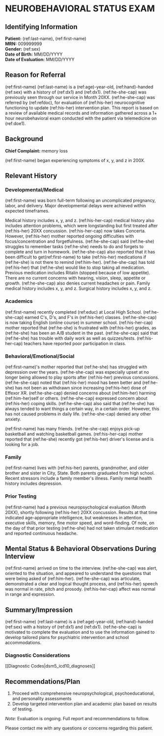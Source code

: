 # NEUROBEHAVIORAL STATUS EXAM

## Identifying Information

**Patient:** (ref:last-name), (ref:first-name)\
**MRN:** 009999999\
**Gender:** (ref:sex)\
**Date of Birth:** MM/DD/YYYY\
**Date of Evaluation:** MM/DD/YYYY

## Reason for Referral

(ref:first-name) (ref:last-name) is a (ref:age)-year-old, (ref:hand)-handed (ref:sex) with a history of (ref:dx1) and (ref:dx1).
(ref:he-she-cap) was previously seen through our service in Month 20XX.
(ref:he-she-cap) was referred by (ref:refdoc), for evaluation of (ref:his-her) neurocognitive functioning to update (ref:his-her) intervention plan.
This report is based on a review of available medical records and information gathered across a 1+ hour neurobehavioral exam conducted with the patient via telemedicine on (ref:doe1).

## Background

**Chief Complaint:** memory loss

(ref:first-name) began experiencing symptoms of x, y, and z in 200X.

## Relevant History

### Developmental/Medical

(ref:first-name) was born full-term following an uncomplicated pregnancy, labor, and delivery.
Major developmental delays were achieved within expected timeframes.

Medical history includes x, y, and z.
(ref:his-her-cap) medical history also includes attention problems, which were longstanding but first treated after (ref:his-her) 20XX concussion.
(ref:his-her-cap) now takes Concerta.
However, (ref:his-her) mother reported ongoing difficulties with focus/concentration and forgetfulness.
(ref:he-she-cap) said (ref:he-she) struggles to remember tasks (ref:he-she) needs to do and forgets to complete and turn in homework.
(ref:he-she-cap) also reported that it has been difficult to get(ref:first-name) to take (ref:his-her) medications if (ref:he-she) is not there to remind (ref:him-her).
(ref:he-she-cap) has told (ref:his-her) that (ref:he-she) would like to stop taking all medication.
Previous medication includes Ritalin (stopped because of low appetite).
There are no current concerns with hearing, vision, sleep, appetite or growth.
(ref:he-she-cap) also denies current headaches or pain.
Family medical history includes x, y, and z. Surgical history includes x, y, and z.

### Academics

(ref:first-name) recently completed (ref:educ) at Local High School.
(ref:he-she-cap) earned C's, D's, and F's in (ref:his-her) classes.
(ref:he-she-cap) is now taking English (online course) in summer school.
(ref:his-her-cap) mother reported that (ref:he-she) is frustrated with (ref:his-her) grades, as (ref:he-she) has been an A/B student in the past.
(ref:he-she-cap) said that (ref:he-she) has trouble with daily work as well as quizzes/tests.
(ref:his-her-cap) teachers have reported poor participation in class.

### Behavioral/Emotional/Social

(ref:first-name)'s mother reported that (ref:he-she) has struggled with depression over
the years. (ref:he-she-cap) was especially upset at no longer being allowed to
play sports after (ref:his-her) previous concussions. (ref:he-she-cap) noted
that (ref:his-her) mood has been better and (ref:he-she) has not been as
withdrawn since increasing (ref:his-her) dose of Effexor XR. (ref:he-she-cap)
denied concerns about (ref:him-her) harming (ref:him-her)self or others.
(ref:he-she-cap) expressed concern about (ref:his-her) coping skills.
(ref:he-she-cap) also said that (ref:he-she) has always tended to want things a
certain way, in a certain order. However, this has not caused problems in daily
life. (ref:he-she-cap) denied any other anxiety.

(ref:first-name) has many friends. (ref:he-she-cap) enjoys pick-up basketball and watching
basketball games. (ref:his-her-cap) mother reported that (ref:he-she) recently got
(ref:his-her) driver's license and is looking for a job.

### Family

(ref:first-name) lives with (ref:his-her) parents, grandmother, and older brother and
sister in City, State. Both parents graduated from high school. Recent stressors
include a family member's illness. Family mental health history includes
depression.

### Prior Testing

(ref:first-name) had a previous neuropsychological evaluation (Month 20XX), shortly
following (ref:his-her) 20XX concussion. Results at that time indicated
age-appropriate intelligence, but weaknesses in attention, executive skills,
memory, fine motor speed, and word-finding. Of note, on the day of that prior
testing (ref:he-she) had not taken stimulant medication and reported continuous
headache.

## Mental Status & Behavioral Observations During Interview

(ref:first-name) arrived on time to the interview. (ref:he-she-cap) was alert, oriented to
the situation, and appeared to understand the questions that were being asked of
(ref:him-her). (ref:he-she-cap) was articulate, demonstrated a clear and logical
thought process, and (ref:his-her) speech was normal in rate, pitch and prosody.
(ref:his-her-cap) affect was normal in range and expression.

## Summary/Impression

(ref:first-name) (ref:last-name) is a (ref:age)-year-old, (ref:hand)-handed (ref:sex) with a
history of (ref:dx1) and (ref:dx1). (ref:he-she-cap) is motivated to complete
the evaluation and to use the information gained to develop tailored plans for
psychiatric intervention and school accommodations.

### Diagnostic Considerations

[[Diagnostic Codes|dsm5_icd10_diagnoses]]

## Recommendations/Plan

1.  Proceed with comprehensive neuropsychological, psychoeducational, and
    personality assessments
2.  Develop targeted intervention plan and academic plan based on results of
    testing.

_Note:_ Evaluation is ongoing. Full report and recommendations to follow.

Please contact me with any questions or concerns regarding this patient.
